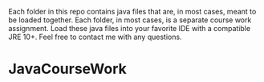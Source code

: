 Each folder in this repo contains java files that are, in most cases, meant to be loaded together. 
Each folder, in most cases, is a separate course work assignment.
Load these java files into your favorite IDE with a compatible JRE 10+.
Feel free to contact me with any questions.

# JavaCourseWork
